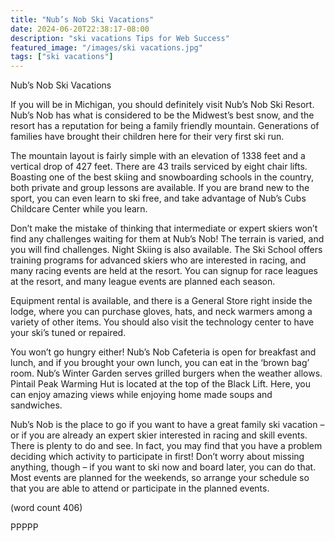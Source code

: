 ```yaml
---
title: "Nub’s Nob Ski Vacations"
date: 2024-06-20T22:38:17-08:00
description: "ski vacations Tips for Web Success"
featured_image: "/images/ski vacations.jpg"
tags: ["ski vacations"]
---
```


Nub’s Nob Ski Vacations

If you will be in Michigan, you should definitely visit 
Nub’s Nob Ski Resort. Nub’s Nob has what is 
considered to be the Midwest’s best snow, and the 
resort has a reputation for being a family friendly 
mountain. Generations of families have brought their 
children here for their very first ski run. 

The mountain layout is fairly simple with an elevation 
of 1338 feet and a vertical drop of 427 feet. There are 
43 trails serviced by eight chair lifts. Boasting one of 
the best skiing and snowboarding schools in the 
country, both private and group lessons are available. 
If you are brand new to the sport, you can even learn 
to ski free, and take advantage of Nub’s Cubs 
Childcare Center while you learn. 

Don’t make the mistake of thinking that intermediate 
or expert skiers won’t find any challenges waiting for 
them at Nub’s Nob! The terrain is varied, and you will 
find challenges. Night Skiing is also available. The 
Ski School offers training programs for advanced 
skiers who are interested in racing, and many racing 
events are held at the resort. You can signup for race 
leagues at the resort, and many league events are 
planned each season. 

Equipment rental is available, and there is a General 
Store right inside the lodge, where you can purchase 
gloves, hats, and neck warmers among a variety of 
other items. You should also visit the technology 
center to have your ski’s tuned or repaired.

You won’t go hungry either! Nub’s Nob Cafeteria is 
open for breakfast and lunch, and if you brought your 
own lunch, you can eat in the ‘brown bag’ room. 
Nub’s Winter Garden serves grilled burgers when the 
weather allows. Pintail Peak Warming Hut is located 
at the top of the Black Lift. Here, you can enjoy 
amazing views while enjoying home made soups and 
sandwiches. 

Nub’s Nob is the place to go if you want to have a 
great family ski vacation – or if you are already an 
expert skier interested in racing and skill events. 
There is plenty to do and see. In fact, you may find 
that you have a problem deciding which activity to 
participate in first! Don’t worry about missing 
anything, though – if you want to ski now and board 
later, you can do that. Most events are planned for 
the weekends, so arrange your schedule so that you 
are able to attend or participate in the planned events.

(word count 406)

PPPPP

